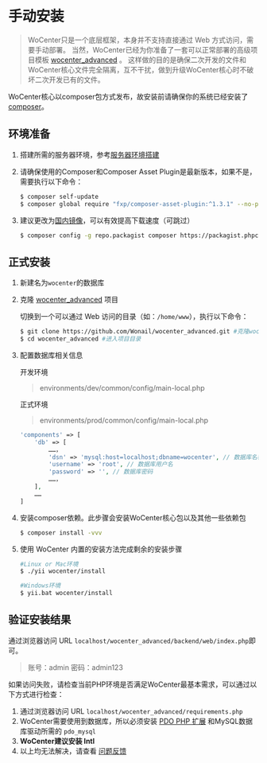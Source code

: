 # 手动安装 #

>   WoCenter只是一个底层框架，本身并不支持直接通过 Web 方式访问，需要手动部署。
当然，WoCenter已经为你准备了一套可以正常部署的高级项目模板 [wocenter_advanced](https://github.com/Wonail/wocenter_advanced) 。
这样做的目的是确保二次开发的文件和WoCenter核心文件完全隔离，互不干扰，做到升级WoCenter核心时不破坏二次开发已有的文件。

WoCenter核心以composer包方式发布，故安装前请确保你的系统已经安装了[composer](install-composer.md)。

## 环境准备
1. 搭建所需的服务器环境，参考[服务器环境搭建](server-environment.md)

2. 请确保使用的Composer和Composer Asset Plugin是最新版本，如果不是，需要执行以下命令：

   ```bash
   $ composer self-update
   $ composer global require "fxp/composer-asset-plugin:^1.3.1" --no-plugins
   ```
3. 建议更改为[国内镜像](https://pkg.phpcomposer.com/)，可以有效提高下载速度（可跳过）

   ```bash
   $ composer config -g repo.packagist composer https://packagist.phpcomposer.com
   ```

## 正式安装
1. 新建名为`wocenter`的数据库
2. 克隆 [wocenter_advanced](https://github.com/Wonail/wocenter_advanced) 项目

    切换到一个可以通过 Web 访问的目录（如：`/home/www`），执行以下命令：

   ```bash
   $ git clone https://github.com/Wonail/wocenter_advanced.git #克隆wocenter_advanced高级项目模板
   $ cd wocenter_advanced #进入项目目录
   ```

3. 配置数据库相关信息

    开发环境

   > environments/dev/common/config/main-local.php

    正式环境

   > environments/prod/common/config/main-local.php

   ```php
   'components' => [
       'db' => [
           ……，
           'dsn' => 'mysql:host=localhost;dbname=wocenter', // 数据库名称，如果没有修改，默认为wocenter
           'username' => 'root', // 数据库用户名
           'password' => '', // 数据库密码
           ……，
       ],
       ……
   ]
   ```
4. 安装composer依赖。此步骤会安装WoCenter核心包以及其他一些依赖包

   ```bash
   $ composer install -vvv
   ```

5. 使用 WoCenter 内置的安装方法完成剩余的安装步骤

   ```bash
   #Linux or Mac环境
   $ ./yii wocenter/install

   #Windows环境
   $ yii.bat wocenter/install
   ```

## 验证安装结果

通过浏览器访问 URL `localhost/wocenter_advanced/backend/web/index.php`即可。

>   账号：admin 密码：admin123


如果访问失败，请检查当前PHP环境是否满足WoCenter最基本需求，可以通过以下方式进行检查：

1. 通过浏览器访问 URL `localhost/wocenter_advanced/requirements.php`
2. WoCenter需要使用到数据库，所以必须安装 [PDO PHP 扩展](http://www.php.net/manual/zh/pdo.installation.php)
和MySQL数据库驱动所需的 `pdo_mysql`
3. **WoCenter建议安装 Intl**
4. 以上均无法解决，请查看 [问题反馈](issue.md)

